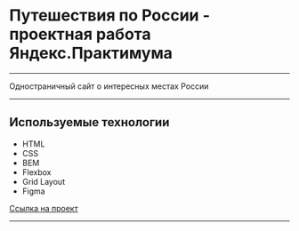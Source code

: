 # Путешествия по России - проектная работа Яндекс.Практимума

---

Одностраничный сайт о интересных местах России

---

## Используемые технологии
* HTML
* CSS
* BEM
* Flexbox
* Grid Layout
* Figma

[Ссылка на проект](https://usichus.github.io/russian-travel/)

---
